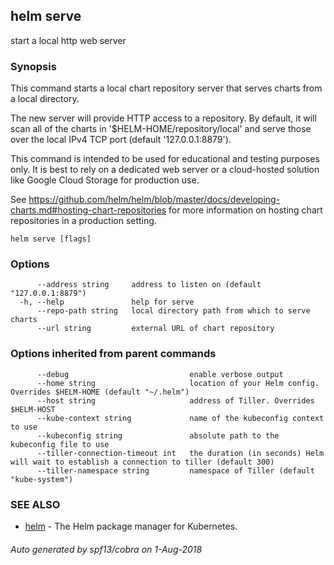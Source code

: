 ## helm serve

start a local http web server

### Synopsis


This command starts a local chart repository server that serves charts from a local directory.

The new server will provide HTTP access to a repository. By default, it will
scan all of the charts in '$HELM-HOME/repository/local' and serve those over
the local IPv4 TCP port (default '127.0.0.1:8879').

This command is intended to be used for educational and testing purposes only.
It is best to rely on a dedicated web server or a cloud-hosted solution like
Google Cloud Storage for production use.

See https://github.com/helm/helm/blob/master/docs/developing-charts.md#hosting-chart-repositories
for more information on hosting chart repositories in a production setting.


```
helm serve [flags]
```

### Options

```
      --address string     address to listen on (default "127.0.0.1:8879")
  -h, --help               help for serve
      --repo-path string   local directory path from which to serve charts
      --url string         external URL of chart repository
```

### Options inherited from parent commands

```
      --debug                           enable verbose output
      --home string                     location of your Helm config. Overrides $HELM-HOME (default "~/.helm")
      --host string                     address of Tiller. Overrides $HELM-HOST
      --kube-context string             name of the kubeconfig context to use
      --kubeconfig string               absolute path to the kubeconfig file to use
      --tiller-connection-timeout int   the duration (in seconds) Helm will wait to establish a connection to tiller (default 300)
      --tiller-namespace string         namespace of Tiller (default "kube-system")
```

### SEE ALSO

* [helm](../../helm/#helm)	 - The Helm package manager for Kubernetes.

###### Auto generated by spf13/cobra on 1-Aug-2018

